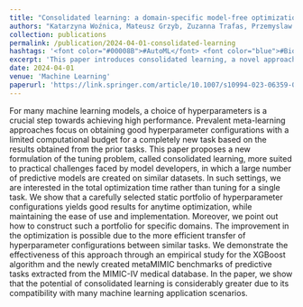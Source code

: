 ```yaml
---
title: "Consolidated learning: a domain-specific model-free optimization strategy with validation on metaMIMIC benchmarks"
authors: "Katarzyna Woźnica, Mateusz Grzyb, Zuzanna Trafas, Przemyslaw Biecek "
collection: publications
permalink: /publication/2024-04-01-consolidated-learning
hashtags: '<font color="#00008B">#AutoML</font> <font color="blue">#BioMed</font>'
excerpt: 'This paper introduces consolidated learning, a novel approach to hyperparameter tuning that optimizes across multiple similar tasks rather than focusing on single-task performance, addressing practical challenges in real-world model development. By leveraging static portfolios of hyperparameter configurations and effective transfer across tasks, the method demonstrates strong anytime performance and efficiency, validated on XGBoost using the metaMIMIC benchmark derived from MIMIC-IV medical data.'
date: 2024-04-01
venue: 'Machine Learning'
paperurl: 'https://link.springer.com/article/10.1007/s10994-023-06359-0'
---
```


For many machine learning models, a choice of hyperparameters is a crucial step towards achieving high performance. Prevalent meta-learning approaches focus on obtaining good hyperparameter configurations with a limited computational budget for a completely new task based on the results obtained from the prior tasks. This paper proposes a new formulation of the tuning problem, called consolidated learning, more suited to practical challenges faced by model developers, in which a large number of predictive models are created on similar datasets. In such settings, we are interested in the total optimization time rather than tuning for a single task. We show that a carefully selected static portfolio of hyperparameter configurations yields good results for anytime optimization, while maintaining the ease of use and implementation. Moreover, we point out how to construct such a portfolio for specific domains. The improvement in the optimization is possible due to the more efficient transfer of hyperparameter configurations between similar tasks. We demonstrate the effectiveness of this approach through an empirical study for the XGBoost algorithm and the newly created metaMIMIC benchmarks of predictive tasks extracted from the MIMIC-IV medical database. In the paper, we show that the potential of consolidated learning is considerably greater due to its compatibility with many machine learning application scenarios.

